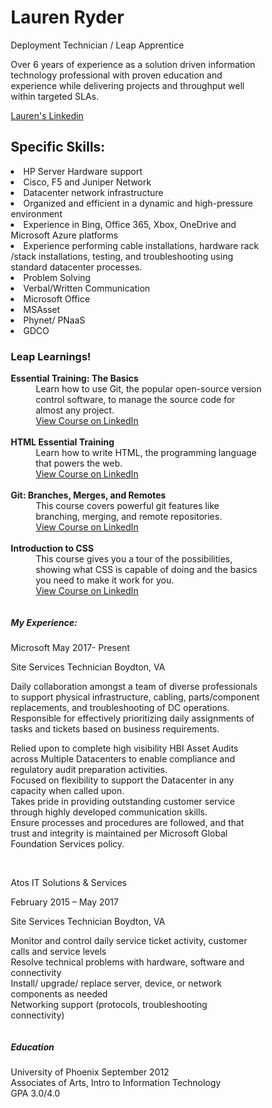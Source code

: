 
<html lang="en">
<head>
<title>Lauren Ryder</title>
<meta charset="utf-8">
<meta name="viewport" content="width=device-width, initial-scale=1">
<style>
* {
  box-sizing: border-box;
}

body {
  margin: 0;
}

/* Style the header */
.header {
  background-color: purple;
  color: pink;
  padding: 20px;
  text-align: center;
  p.dotted {border-style: dotted;}
}

/* Style the top navigation bar */
.topnav {
  overflow: hidden;
  background-color: purple;
  p.dotted {border-style: dotted;}
}

/* Style the topnav links */
.topnav a {
  float: Center;
  display: block;
  color: pink;
  text-align: center;
  padding: 14px 16px;
  text-decoration: none;
  p.dotted {border-style: dotted;}
}
/* Create one column for skills */
.column {
  float: left;
  text-align: left;
  padding: 10px;
  p.dotted {border-style: dotted;}
}
/* Create one sidebar for skills */
float: right;
text-align: center;
padding: 10px;
p.dotted {border-style: dotted;}

/* Left column */
.column.side {
  width: 75%;

/* Sidebar */
  .aside {
  width: 25%;
}
/* Style the footer */
.footer {
  background-color: purple;
  color: pink;
  padding: 10px;
  text-align: center;
  p.dotted {border-style: dotted;}
}
/* Create one column for text under floating columns */
.column {
  float: center;
  text-align: center;
  padding: 10px;
  /* Center column */
  .column.Center {
    width: 100%;
    p.dotted {border-style: dotted;}
}

</style>
</head>
<body>

<div class="header">
  <h1>Lauren Ryder</h1>
  <p>Deployment Technician / Leap Apprentice</p>
  <p>Over 6 years of experience as a solution driven information technology professional with proven education and experience while delivering projects and throughput well within targeted SLAs.</p>

<div class="topnav">
  <a href="www.linkedin.com/in/lauren-ryder-00675617b"> Lauren's Linkedin</a>
</div>

<div class="row">
  <div class="column side">
  <h2><b> Specific Skills:</b></h2>
    <li>HP Server Hardware support</li>
    <li>Cisco, F5 and Juniper Network </li>  
    <li>Datacenter network infrastructure</li>
    <li>Organized and efficient in a dynamic and high-pressure environment</li>
    <li>Experience in Bing, Office 365, Xbox, OneDrive and Microsoft Azure platforms</li>                        
    <li>Experience performing cable installations, hardware rack /stack installations, testing, and troubleshooting using standard datacenter processes.</li>
    <li>Problem Solving</li>
    <li>Verbal/Written Communication</li>
    <li>Microsoft Office</li>
    <li>MSAsset</li>
    <li>Phynet/ PNaaS</li>
    <li>GDCO</li>
  </div>

  <div class="sidebar">
   <aside>
    <h3><b>Leap Learnings!</b></h3>
    <dl>
      <dt><strong>Essential Training: The Basics</strong></dt>
      <dd>Learn how to use Git, the popular open-source version control software, to manage the source code for almost any project.</dd>
      <dd><a href="https://www.linkedin.com/learning/git-essential-training-the-basics/use-git-version-control-software-to-manage-project-code?u=3322">View Course on LinkedIn</a></dd><br>
      <dt><strong>HTML Essential Training</strong></dt>
      <dd>Learn how to write HTML, the programming language that powers the web.</dd>
      <dd><a href="https://www.linkedin.com/learning/html-essential-training-4/what-is-html?u=3322">View Course on LinkedIn</a></dd><br>
      <dt><strong>Git: Branches, Merges, and Remotes</strong></dt>
      <dd>This course covers powerful git features like branching, merging, and remote repositories.</dd>
      <dd><a href="https://www.linkedin.com/learning/git-branches-merges-and-remotes/unlock-powerful-code-management-and-collaboration-tools-in-git?u=3322">View Course on LinkedIn</a></dd><br>
      <dt><strong>Introduction to CSS</strong></dt>
      <dd>This course gives you a tour of the possibilities, showing what CSS is capable of doing and the basics you need to make it work for you.</dd>
      <dd><a href="https://www.linkedin.com/learning/introduction-to-css/welcome?u=3322">View Course on LinkedIn</a></dd>
    </dl>
    </aside>
  </div>

  <div class="column center">
  <h5><b>My Experience:</b></h5>
  <p>Microsoft May 2017- Present</p>
  <p>Site Services Technician Boydton, VA</p>
  <p>Daily collaboration amongst a team of diverse professionals to support physical infrastructure, cabling, parts/component replacements, and troubleshooting of DC operations.<br>
  Responsible for effectively prioritizing daily assignments of tasks and tickets based on business requirements.<br>
  <p>Relied upon to complete high visibility HBI Asset Audits across Multiple Datacenters to enable compliance and regulatory audit preparation activities.<br>
  Focused on flexibility to support the Datacenter in any capacity when called upon.<br>
  Takes pride in providing outstanding customer service through highly developed communication skills.<br>
  Ensure processes and procedures are followed, and that trust and integrity is maintained per Microsoft Global Foundation Services policy.</p>
<br>
  <p>Atos IT Solutions & Services</p>
  <p>February 2015 – May 2017</p>
  <p>Site Services Technician Boydton, VA</p>
  Monitor and control daily service ticket activity, customer calls and service levels<br>
  Resolve technical problems with hardware, software and connectivity<br>
  Install/ upgrade/ replace server, device, or network components as needed<br>
  Networking support (protocols, troubleshooting connectivity)</p>
 </div>
</div>

<div class="footer">
  <h5>Education</h5>
  <p>University of Phoenix September 2012<br>
  Associates of Arts, Intro to Information Technology<br>
  GPA 3.0/4.0<br>
  </p>
</div>
